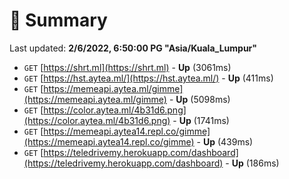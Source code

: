 # 📖 Summary
Last updated: **2/6/2022, 6:50:00 PG "Asia/Kuala_Lumpur"**

- `GET` [https://shrt.ml](https://shrt.ml) - **Up** (3061ms)
- `GET` [https://hst.aytea.ml/](https://hst.aytea.ml/) - **Up** (411ms)
- `GET` [https://memeapi.aytea.ml/gimme](https://memeapi.aytea.ml/gimme) - **Up** (5098ms)
- `GET` [https://color.aytea.ml/4b31d6.png](https://color.aytea.ml/4b31d6.png) - **Up** (1741ms)
- `GET` [https://memeapi.aytea14.repl.co/gimme](https://memeapi.aytea14.repl.co/gimme) - **Up** (439ms)
- `GET` [https://teledrivemy.herokuapp.com/dashboard](https://teledrivemy.herokuapp.com/dashboard) - **Up** (186ms)
